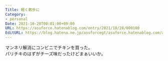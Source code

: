 ```yaml
---
Title: 軽く散歩に
Category:
- personal
Date: 2021-10-28T00:01:00+09:00
URL: https://asuforce.hatenablog.com/entry/2021/10/28/000100
EditURL: https://blog.hatena.ne.jp/asuforcegt/asuforce.hatenablog.com/atom/entry/13574176438026969715
---
```


マンネリ解消にコンビニでチキンを買った。  
パリチキのはずがチーズ味だったけどまぁいいか。
